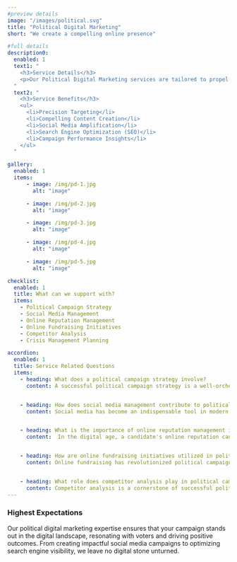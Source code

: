 ```yaml
---
#preview details
image: "/images/political.svg"
title: "Political Digital Marketing"
short: "We create a compelling online presence"

#full details
description0:
  enabled: 1
  text1: "
    <h3>Service Details</h3>
    <p>Our Political Digital Marketing services are tailored to propel your campaign to new heights, leveraging data-driven strategies and innovative techniques. We create a compelling online presence that resonates with your audience, fostering authentic connections and boosting voter engagement.</p>
  "
  text2: "
    <h3>Service Benefits</h3>
    <ul>
      <li>Precision Targeting</li>
      <li>Compelling Content Creation</li>
      <li>Social Media Amplification</li>
      <li>Search Engine Optimization (SEO)</li>
      <li>Campaign Performance Insights</li>
    </ul>
  "

gallery: 
  enabled: 1
  items:
      - image: /img/pd-1.jpg
        alt: "image"

      - image: /img/pd-2.jpg
        alt: "image"

      - image: /img/pd-3.jpg
        alt: "image"

      - image: /img/pd-4.jpg
        alt: "image"

      - image: /img/pd-5.jpg
        alt: "image"          

checklist:
  enabled: 1
  title: What can we support with?
  items:
    - Political Campaign Strategy
    - Social Media Management
    - Online Reputation Management
    - Online Fundraising Initiatives
    - Competitor Analysis
    - Crisis Management Planning

accordion:
  enabled: 1
  title: Service Related Questions
  items:
    - heading: What does a political campaign strategy involve?
      content: A successful political campaign strategy is a well-orchestrated plan designed to connect with voters, convey a candidate's message, and ultimately secure electoral victory. At JobMinar, our expertise lies in crafting comprehensive political campaign strategies that encompass every facet of a campaign. From defining the candidate's unique selling points and identifying target demographics to devising messaging, creating outreach plans, and coordinating logistics, we leave no stone unturned. Our data-driven approach ensures that every decision is informed by research and analytics, leading to a strategic roadmap that maximizes impact and resonates with voters.


    - heading: How does social media management contribute to political campaigns?
      content: Social media has become an indispensable tool in modern political campaigns. Our social media management services are tailored to create a strong online presence for candidates. We design engaging content, manage social media platforms, and foster real-time interactions with voters. Our goal is to humanize candidates, amplify their message, and build a community of supporters. By leveraging social media's reach and influence, we help candidates connect with constituents, address concerns, and mobilize grassroots efforts that drive successful political campaigns.


    - heading: What is the importance of online reputation management in politics?
      content:  In the digital age, a candidate's online reputation can significantly impact their credibility and electability. JobMinar recognizes the vital role of online reputation management in politics. Our services include monitoring online conversations, addressing negative narratives, and cultivating a positive digital image for candidates. We strategically respond to feedback, engage with voters, and promote accurate information. By safeguarding and enhancing a candidate's online reputation, we ensure that their public persona aligns with their values and resonates positively with voters.


    - heading: How are online fundraising initiatives utilized in political campaigns?
      content: Online fundraising has revolutionized political campaigns by enabling candidates to tap into a broader donor base and secure essential financial support. JobMinar specializes in designing and implementing effective online fundraising strategies. We leverage targeted email campaigns, crowdfunding platforms, and compelling storytelling to connect with potential donors. Our team maximizes donor engagement through personalized communications, transparent financial reporting, and creative donation incentives. By harnessing the power of online fundraising, we empower candidates to fuel their campaigns, reach fundraising goals, and concentrate on driving their political agenda.


    - heading: What role does competitor analysis play in political campaigns?
      content: Competitor analysis is a cornerstone of successful political campaigns, providing insights into opponents' strengths and weaknesses. JobMinar's competitor analysis services delve deep into understanding opponents' strategies, messaging, voter demographics, and campaign performance. This information helps us tailor our clients' campaigns to differentiate their positions, capitalize on opponent vulnerabilities, and effectively reach undecided voters. By leveraging competitor analysis, we guide candidates in developing strategies that resonate with constituents and position them as viable alternatives.
---
```


### Highest Expectations

Our political digital marketing expertise ensures that your campaign stands out in the digital landscape, resonating with voters and driving positive outcomes. From creating impactful social media campaigns to optimizing search engine visibility, we leave no digital stone unturned.
